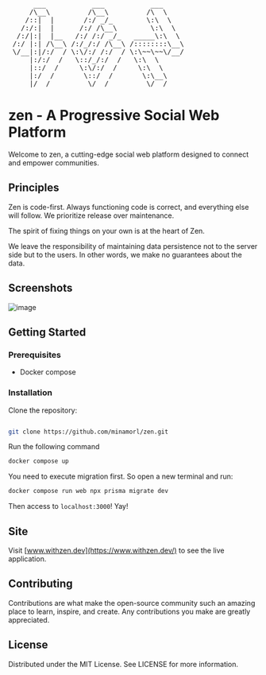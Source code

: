 <pre>
      ___           ___           ___     
     /\__\         /\__\         /\  \    
    /::|  |       /:/ _/_        \:\  \   
   /:/:|  |      /:/ /\__\        \:\  \  
  /:/|:|  |__   /:/ /:/ _/_   _____\:\  \ 
 /:/ |:| /\__\ /:/_/:/ /\__\ /::::::::\__\
 \/__|:|/:/  / \:\/:/ /:/  / \:\~~\~~\/__/
     |:/:/  /   \::/_/:/  /   \:\  \      
     |::/  /     \:\/:/  /     \:\  \     
     |:/  /       \::/  /       \:\__\    
     |/__/         \/__/         \/__/  
</pre>

# zen - A Progressive Social Web Platform

Welcome to zen, a cutting-edge social web platform designed to connect and empower communities.

## Principles

Zen is code-first. Always functioning code is correct, and everything else will follow. We prioritize release over maintenance.

The spirit of fixing things on your own is at the heart of Zen.

We leave the responsibility of maintaining data persistence not to the server side but to the users. In other words, we make no guarantees about the data.

## Screenshots

![image](https://github.com/minamorl/zen/assets/5278817/6d8c854e-a96a-4d82-b081-16ff31bdd3bf)

## Getting Started

### Prerequisites

- Docker compose

### Installation

Clone the repository:

```bash

git clone https://github.com/minamorl/zen.git

```

Run the following command

```bash
docker compose up
```

You need to execute migration first. So open a new terminal and run:

```bash
docker compose run web npx prisma migrate dev
```

Then access to `localhost:3000`! Yay!

## Site

Visit [www.withzen.dev](https://www.withzen.dev/) to see the live application.

## Contributing

Contributions are what make the open-source community such an amazing place to learn, inspire, and create. Any contributions you make are greatly appreciated.

## License

Distributed under the MIT License. See LICENSE for more information.
